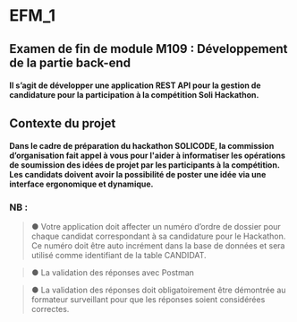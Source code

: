 # EFM_1
## Examen de fin de module M109 : Développement de la partie back-end
#### Il s’agit de développer une application REST API pour la gestion de candidature pour la participation à la compétition Soli Hackathon.

## Contexte du projet
#### Dans le cadre de préparation du hackathon SOLICODE, la commission d’organisation fait appel à vous pour l'aider à informatiser les opérations de soumission des idées de projet par les participants à la compétition. Les candidats doivent avoir la possibilité de poster une idée via une interface ergonomique et dynamique.

### NB :

> ● Votre application doit affecter un numéro d’ordre de dossier pour chaque candidat correspondant à sa candidature pour le Hackathon. Ce numéro doit être auto incrément dans la base de données et sera utilisé comme identifiant de la table CANDIDAT.

> ● La validation des réponses avec Postman

> ● La validation des réponses doit obligatoirement être démontrée au formateur surveillant pour que les réponses soient considérées correctes.
